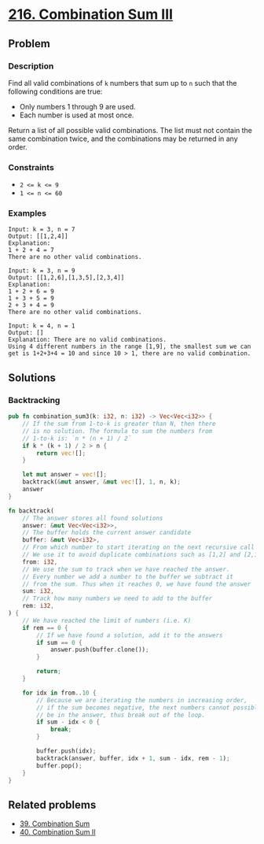 # [216. Combination Sum III](https://leetcode.com/problems/combination-sum-iii/)

## Problem

### Description

Find all valid combinations of `k` numbers that sum up to `n` such that the
following conditions are true:

* Only numbers 1 through 9 are used.
* Each number is used at most once.

Return a list of all possible valid combinations. The list must not contain the
same combination twice, and the combinations may be returned in any order.

### Constraints

* `2 <= k <= 9`
* `1 <= n <= 60`

### Examples

```text
Input: k = 3, n = 7
Output: [[1,2,4]]
Explanation:
1 + 2 + 4 = 7
There are no other valid combinations.
```

```text
Input: k = 3, n = 9
Output: [[1,2,6],[1,3,5],[2,3,4]]
Explanation:
1 + 2 + 6 = 9
1 + 3 + 5 = 9
2 + 3 + 4 = 9
There are no other valid combinations.
```

```text
Input: k = 4, n = 1
Output: []
Explanation: There are no valid combinations.
Using 4 different numbers in the range [1,9], the smallest sum we can get is 1+2+3+4 = 10 and since 10 > 1, there are no valid combination.
```

## Solutions

### Backtracking

```rust
pub fn combination_sum3(k: i32, n: i32) -> Vec<Vec<i32>> {
    // If the sum from 1-to-k is greater than N, then there
    // is no solution. The formula to sum the numbers from
    // 1-to-k is: `n * (n + 1) / 2`
    if k * (k + 1) / 2 > n {
        return vec![];
    }

    let mut answer = vec![];
    backtrack(&mut answer, &mut vec![], 1, n, k);
    answer
}

fn backtrack(
    // The answer stores all found solutions
    answer: &mut Vec<Vec<i32>>,
    // The buffer holds the current answer candidate
    buffer: &mut Vec<i32>,
    // From which number to start iterating on the next recursive call
    // We use it to avoid duplicate combinations such as [1,2] and [2,1]
    from: i32,
    // We use the sum to track when we have reached the answer.
    // Every number we add a number to the buffer we subtract it
    // from the sum. Thus when it reaches 0, we have found the answer
    sum: i32,
    // Track how many numbers we need to add to the buffer
    rem: i32,
) {
    // We have reached the limit of numbers (i.e. K)
    if rem == 0 {
        // If we have found a solution, add it to the answers
        if sum == 0 {
            answer.push(buffer.clone());
        }

        return;
    }

    for idx in from..10 {
        // Because we are iterating the numbers in increasing order,
        // if the sum becomes negative, the next numbers cannot possibly
        // be in the answer, thus break out of the loop.
        if sum - idx < 0 {
            break;
        }

        buffer.push(idx);
        backtrack(answer, buffer, idx + 1, sum - idx, rem - 1);
        buffer.pop();
    }
}
```

## Related problems

* [39. Combination Sum](/leetcode/000%20-%20099/39%20-%20Combination%20Sum.md)
* [40. Combination Sum II](/leetcode/000%20-%20099/40%20-%20Combination%20Sum%20II.md)
